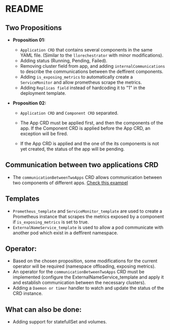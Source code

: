 

# README

## Two Propositions

- **Proposition 01:** 
    * `Application CRD` that contains several components in the same YAML file. (Similar to the `llorechestrator` with minor modifications).
    * Adding status (Running, Pending, Failed).
    * Removing cluster field from app, and adding `internalCommunications` to describe the communications between the deffirent components. 
    * Adding `is_exposing_metrics` to automatically create a `ServiceMonitor` and allow prometheus scrape the metrics.
    * Adding `Replicas field` instead of hardcoding it to "1" in the deployment template.
 
- **Proposition 02:**
    * `Application CRD` and `Component CRD` separated.
    - The App CRD must be applied     first, and then the components of the app. If the Component CRD is applied before the App CRD, an exception will be fired.

    - If the App CRD is applied and the one of the its components is not yet created, the status of the app will be pending.

## Communication between two applications CRD
- The `communicationBetweenTwoApps` CRD allows communication between two components of different apps. [Check this exampel]([https://www.youtube.com/watch?v=TikEgvwhdJ8](https://github.com/skandarchahbouni/manifests/blob/main/communications_between_two_applications.pdf))

## Templates

- `Prometheus_template` and `ServiceMonitor_template` are used to create a Prometheus instance that scrapes the metrics exposed by a component if `is_exposing_metrics` is set to true.
- `ExternalNameService_template` is used to allow a pod communicate with another pod which exist in a deffirent namespace. 

## Operator: 
* Based on the chosen proposition, some modifications for the current operator will be required (namespace offloading, exposing metrics).
* An operator for the `communicationBetweenTwoApps` CRD must be implemented  (configure the ExternalNameService_template and apply it and establish communication between the necessary clusters).
* Adding a `Daemon or timer` handler to watch and update the status of the CRD instance.


## What can also be done: 
* Adding support for statefullSet and volumes. 

